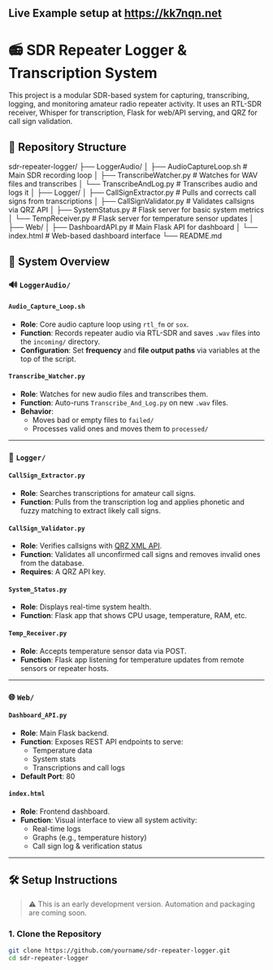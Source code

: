 Live Example setup at https://kk7nqn.net
---
# 📻 SDR Repeater Logger & Transcription System

This project is a modular SDR-based system for capturing, transcribing, logging, and monitoring amateur radio repeater activity. It uses an RTL-SDR receiver, Whisper for transcription, Flask for web/API serving, and QRZ for call sign validation.

## 📁 Repository Structure

sdr-repeater-logger/
├── LoggerAudio/
│ ├── AudioCaptureLoop.sh # Main SDR recording loop
│ ├── TranscribeWatcher.py # Watches for WAV files and transcribes
│ └── TranscribeAndLog.py # Transcribes audio and logs it
│
├── Logger/
│ ├── CallSignExtractor.py # Pulls and corrects call signs from transcriptions
│ ├── CallSignValidator.py # Validates callsigns via QRZ API
│ ├── SystemStatus.py # Flask server for basic system metrics
│ └── TempReceiver.py # Flask server for temperature sensor updates
│
├── Web/
│ ├── DashboardAPI.py # Main Flask API for dashboard
│ └── index.html # Web-based dashboard interface
└── README.md

## 🎯 System Overview

### 🔊 `LoggerAudio/`

#### `Audio_Capture_Loop.sh`
- **Role**: Core audio capture loop using `rtl_fm` or `sox`.
- **Function**: Records repeater audio via RTL-SDR and saves `.wav` files into the `incoming/` directory.
- **Configuration**: Set **frequency** and **file output paths** via variables at the top of the script.

#### `Transcribe_Watcher.py`
- **Role**: Watches for new audio files and transcribes them.
- **Function**: Auto-runs `Transcribe_And_Log.py` on new `.wav` files.
- **Behavior**:
  - Moves bad or empty files to `failed/`
  - Processes valid ones and moves them to `processed/`

---

### 🧠 `Logger/`

#### `CallSign_Extractor.py`
- **Role**: Searches transcriptions for amateur call signs.
- **Function**: Pulls from the transcription log and applies phonetic and fuzzy matching to extract likely call signs.

#### `CallSign_Validator.py`
- **Role**: Verifies callsigns with [QRZ XML API](https://www.qrz.com/docs/xml).
- **Function**: Validates all unconfirmed call signs and removes invalid ones from the database.
- **Requires**: A QRZ API key.

#### `System_Status.py`
- **Role**: Displays real-time system health.
- **Function**: Flask app that shows CPU usage, temperature, RAM, etc.

#### `Temp_Receiver.py`
- **Role**: Accepts temperature sensor data via POST.
- **Function**: Flask app listening for temperature updates from remote sensors or repeater hosts.

---

### 🌐 `Web/`

#### `Dashboard_API.py`
- **Role**: Main Flask backend.
- **Function**: Exposes REST API endpoints to serve:
  - Temperature data
  - System stats
  - Transcriptions and call logs
- **Default Port**: 80

#### `index.html`
- **Role**: Frontend dashboard.
- **Function**: Visual interface to view all system activity:
  - Real-time logs
  - Graphs (e.g., temperature history)
  - Call sign log & verification status

---

## 🛠️ Setup Instructions

> ⚠️ This is an early development version. Automation and packaging are coming soon.

### 1. Clone the Repository

```bash
git clone https://github.com/yourname/sdr-repeater-logger.git
cd sdr-repeater-logger
